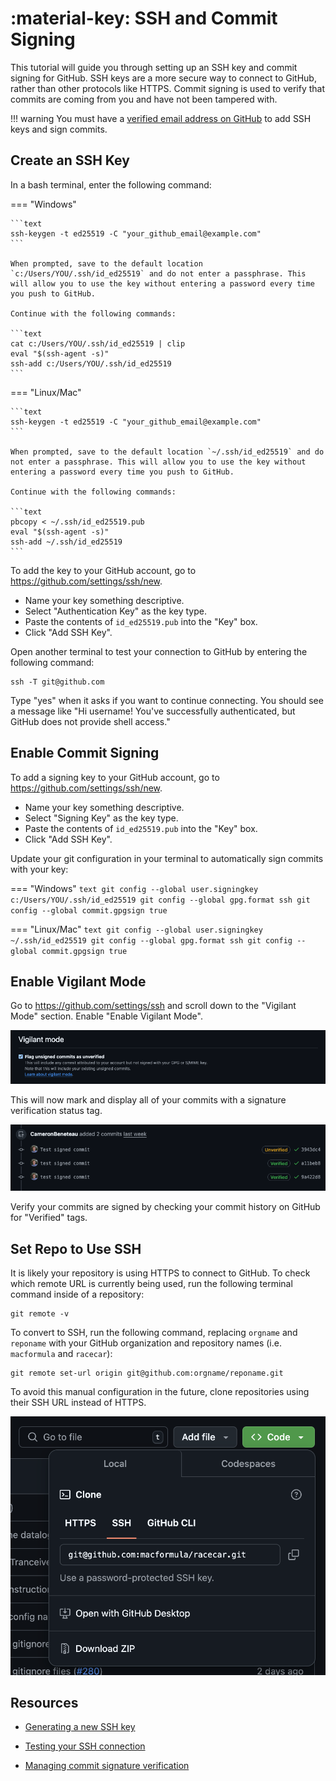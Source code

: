 # :material-key: SSH and Commit Signing

This tutorial will guide you through setting up an SSH key and commit signing for GitHub. SSH keys are a more secure way to connect to GitHub, rather than other protocols like HTTPS. Commit signing is used to verify that commits are coming from you and have not been tampered with.

!!! warning
    You must have a [verified email address on GitHub](https://docs.github.com/en/account-and-profile/setting-up-and-managing-your-personal-account-on-github/managing-email-preferences/verifying-your-email-address) to add SSH keys and sign commits.

## Create an SSH Key

In a bash terminal, enter the following command:

=== "Windows"

    ```text
    ssh-keygen -t ed25519 -C "your_github_email@example.com"
    ```

    When prompted, save to the default location `c:/Users/YOU/.ssh/id_ed25519` and do not enter a passphrase. This will allow you to use the key without entering a password every time you push to GitHub.

    Continue with the following commands:

    ```text
    cat c:/Users/YOU/.ssh/id_ed25519 | clip
    eval "$(ssh-agent -s)"
    ssh-add c:/Users/YOU/.ssh/id_ed25519
    ```

=== "Linux/Mac"

    ```text
    ssh-keygen -t ed25519 -C "your_github_email@example.com"
    ```

    When prompted, save to the default location `~/.ssh/id_ed25519` and do not enter a passphrase. This will allow you to use the key without entering a password every time you push to GitHub.

    Continue with the following commands:

    ```text
    pbcopy < ~/.ssh/id_ed25519.pub
    eval "$(ssh-agent -s)"
    ssh-add ~/.ssh/id_ed25519
    ```

To add the key to your GitHub account, go to <https://github.com/settings/ssh/new>.

- Name your key something descriptive.
- Select "Authentication Key" as the key type.
- Paste the contents of `id_ed25519.pub` into the "Key" box.
- Click "Add SSH Key".

Open another terminal to test your connection to GitHub by entering the following command:

```text
ssh -T git@github.com
```

Type "yes" when it asks if you want to continue connecting.
You should see a message like "Hi username! You've successfully authenticated, but GitHub does not provide shell access."

## Enable Commit Signing

To add a signing key to your GitHub account, go to <https://github.com/settings/ssh/new>.

- Name your key something descriptive.
- Select "Signing Key" as the key type.
- Paste the contents of `id_ed25519.pub` into the "Key" box.
- Click "Add SSH Key".

Update your git configuration in your terminal to automatically sign commits with your key:

=== "Windows"
    ```text
    git config --global user.signingkey c:/Users/YOU/.ssh/id_ed25519
    git config --global gpg.format ssh
    git config --global commit.gpgsign true
    ```

=== "Linux/Mac"
    ```text
    git config --global user.signingkey ~/.ssh/id_ed25519
    git config --global gpg.format ssh
    git config --global commit.gpgsign true
    ```

## Enable Vigilant Mode

Go to <https://github.com/settings/ssh> and scroll down to the "Vigilant Mode" section. Enable "Enable Vigilant Mode".

![Vigilant Mode](./vigilant-mode.png)

This will now mark and display all of your commits with a signature verification status tag.

![Marked Commits](./marked-commits.png)

Verify your commits are signed by checking your commit history on GitHub for "Verified" tags.

## Set Repo to Use SSH

It is likely your repository is using HTTPS to connect to GitHub. To check which remote URL is currently being used, run the following terminal command inside of a repository:

```text
git remote -v
```

To convert to SSH, run the following command, replacing `orgname` and `reponame` with your GitHub organization and repository names (i.e. `macformula` and `racecar`):

```text
git remote set-url origin git@github.com:orgname/reponame.git
```

To avoid this manual configuration in the future, clone repositories using their SSH URL instead of HTTPS.

![Clone with SSH](./clone-with-ssh.png)

## Resources

- [Generating a new SSH key](https://docs.github.com/en/authentication/connecting-to-github-with-ssh/generating-a-new-ssh-key-and-adding-it-to-the-ssh-agent)

- [Testing your SSH connection](https://docs.github.com/en/authentication/connecting-to-github-with-ssh/testing-your-ssh-connection)

- [Managing commit signature verification](https://docs.github.com/en/authentication/managing-commit-signature-verification)
